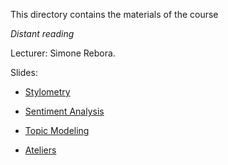 
This directory contains the materials of the course

*Distant reading*

Lecturer: Simone Rebora.

Slides:
- [Stylometry](https://univr-my.sharepoint.com/:p:/g/personal/simone_rebora_univr_it/ER_uEEf9LahPuf97d68xQfIBRuXDeFrOAkgzPmFuFFgP4w?e=hpvVsw)
- [Sentiment Analysis](https://univr-my.sharepoint.com/:p:/g/personal/simone_rebora_univr_it/EYq06LnmItZBrjE7271x85QBIhO_eJ-n5qNQcP1wIKI0eA?e=Eeowck)
- [Topic Modeling](https://univr-my.sharepoint.com/:p:/g/personal/simone_rebora_univr_it/ERC4zTEIM-RErdGwElXfFz8BB3xL5LJmeq4Cvi7EFe4f2g?e=neeccx)

- [Ateliers](https://drive.google.com/drive/folders/1x720tEhwTSLAx7HY5YunWvOS_4wlXxJX?usp=drive_link)

